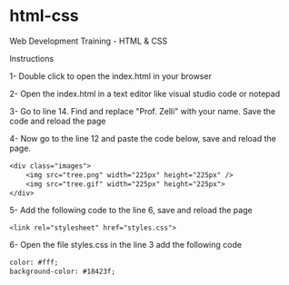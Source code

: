 # html-css

Web Development Training - HTML &amp; CSS

Instructions

1- Double click to open the index.html in your browser

2- Open the index.html in a text editor like visual studio code or notepad

3- Go to line 14. Find and replace "Prof. Zelli" with your name. Save the code and reload the page

4- Now go to the line 12 and paste the code below, save and reload the page.

    <div class="images">
        <img src="tree.png" width="225px" height="225px" />
        <img src="tree.gif" width="225px" height="225px">
    </div>

5- Add the following code to the line 6, save and reload the page

    <link rel="stylesheet" href="styles.css">

6- Open the file styles.css in the line 3 add the following code

    color: #fff;
    background-color: #18423f;
